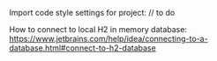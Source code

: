 Import code style settings for project:
// to do

How to connect to local H2 in memory database:
https://www.jetbrains.com/help/idea/connecting-to-a-database.html#connect-to-h2-database
